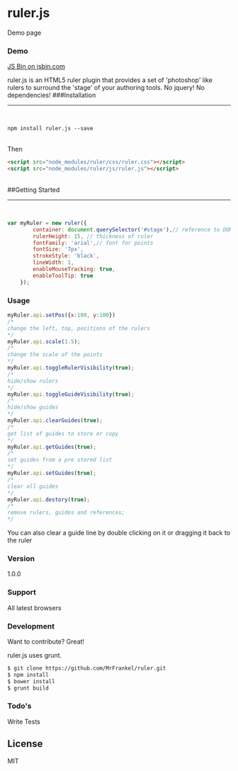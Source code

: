 ruler.js
======

Demo page
### Demo
<a class="jsbin-embed" href="http://jsbin.com/nosumaroci/embed?html,css,js">JS Bin on jsbin.com</a><script src="http://static.jsbin.com/js/embed.min.js?3.41.5"></script>


ruler.js is an HTML5 ruler plugin that provides a set of 'photoshop' like rulers to surround the 'stage' of your authoring tools.
No jquery!
No dependencies!
###Installation
<hr>
<br/>

```terminal
npm install ruler.js --save
```

<br/>
Then
<br/>

```html
<script src="node_modules/ruler/css/ruler.css"></script>
<script src="node_modules/ruler/js/ruler.js"></script>
```

<br/>
##Getting Started
<hr>
<br/>

```javascript
var myRuler = new ruler({
        container: document.querySelector('#stage'),// reference to DOM element to apply rulers on
        rulerHeight: 15, // thickness of ruler
        fontFamily: 'arial',// font for points
        fontSize: '7px', 
        strokeStyle: 'black',
        lineWidth: 1,
        enableMouseTracking: true,
        enableToolTip: true
    });
```
### Usage 
```javascript
myRuler.api.setPos({x:100, y:100})
/*
change the left, top, positions of the rulers
*/
myRuler.api.scale(1.5);
/*
change the scale of the points
*/
myRuler.api.toggleRulerVisibility(true);
/*
hide/show rulers
*/
myRuler.api.toggleGuideVisibility(true);
/*
hide/show guides
*/
myRuler.api.clearGuides(true);
/*
get list of guides to store or copy
*/
myRuler.api.getGuides(true);
/*
set guides from a pre stored list
*/
myRuler.api.setGuides(true);
/*
clear all guides
*/
myRuler.api.destory(true);
/*
remove rulers, guides and references;
*/
```


You can also clear a guide line by double clicking on it or dragging it back to the ruler



### Version
1.0.0

### Support

All latest browsers


### Development

Want to contribute? Great!

ruler.js uses grunt.
```sh
$ git clone https://github.com/MrFrankel/ruler.git
$ npm install
$ bower install
$ grunt build
```

### Todo's

Write Tests


License
----

MIT


